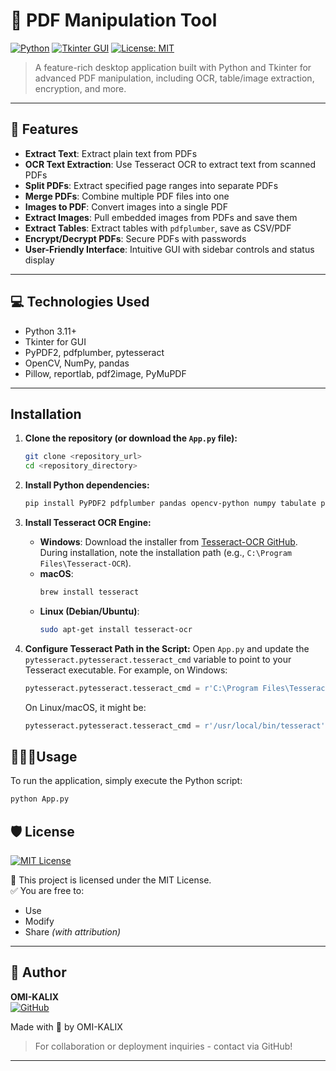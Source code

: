 # 📄 PDF Manipulation Tool

[![Python](https://img.shields.io/badge/Python-3.11-blue?logo=python)](https://www.python.org/)
[![Tkinter GUI](https://img.shields.io/badge/Tkinter-GUI-green)](https://docs.python.org/3/library/tkinter.html)
[![License: MIT](https://img.shields.io/badge/License-MIT-yellow.svg)](https://opensource.org/licenses/MIT)

> A feature-rich desktop application built with Python and Tkinter for advanced PDF manipulation, including OCR, table/image extraction, encryption, and more.

---

## 🧰 Features

- **Extract Text**: Extract plain text from PDFs
- **OCR Text Extraction**: Use Tesseract OCR to extract text from scanned PDFs
- **Split PDFs**: Extract specified page ranges into separate PDFs
- **Merge PDFs**: Combine multiple PDF files into one
- **Images to PDF**: Convert images into a single PDF
- **Extract Images**: Pull embedded images from PDFs and save them
- **Extract Tables**: Extract tables with `pdfplumber`, save as CSV/PDF
- **Encrypt/Decrypt PDFs**: Secure PDFs with passwords
- **User-Friendly Interface**: Intuitive GUI with sidebar controls and status display

---

## 💻 Technologies Used

- Python 3.11+
- Tkinter for GUI
- PyPDF2, pdfplumber, pytesseract
- OpenCV, NumPy, pandas
- Pillow, reportlab, pdf2image, PyMuPDF

---
## Installation

1.  **Clone the repository (or download the `App.py` file):**
    ```bash
    git clone <repository_url>
    cd <repository_directory>
    ```

2.  **Install Python dependencies:**
    ```bash
    pip install PyPDF2 pdfplumber pandas opencv-python numpy tabulate pdf2image reportlab Pillow PyMuPDF pytesseract
    ```

3.  **Install Tesseract OCR Engine:**
    *   **Windows**: Download the installer from [Tesseract-OCR GitHub](https://tesseract-ocr.github.io/tessdoc/Downloads.html). During installation, note the installation path (e.g., `C:\Program Files\Tesseract-OCR`).
    *   **macOS**:
        ```bash
        brew install tesseract
        ```
    *   **Linux (Debian/Ubuntu)**:
        ```bash
        sudo apt-get install tesseract-ocr
        ```

4.  **Configure Tesseract Path in the Script:**
    Open `App.py` and update the `pytesseract.pytesseract.tesseract_cmd` variable to point to your Tesseract executable.
    For example, on Windows:
    ```python
    pytesseract.pytesseract.tesseract_cmd = r'C:\Program Files\Tesseract-OCR\tesseract.exe'
    ```
    On Linux/macOS, it might be:
    ```python
    pytesseract.pytesseract.tesseract_cmd = r'/usr/local/bin/tesseract' # Or wherever tesseract is installed
    ```

## 👩🏻‍💻Usage

To run the application, simply execute the Python script:

```bash
python App.py
```
## 🛡️ License
[![MIT License](https://img.shields.io/badge/License-MIT-green.svg)](https://opensource.org/licenses/MIT)

📄 This project is licensed under the MIT License.  
✅ You are free to:
- Use
- Modify
- Share 
*(with attribution)*
---
## 👤 Author
**OMI-KALIX**  
[![GitHub](https://img.shields.io/badge/GitHub-Profile-blue?logo=github)](https://github.com/OMI-KALIX)

Made with 💙 by OMI-KALIX  
> For collaboration or deployment inquiries - contact via GitHub!
---


